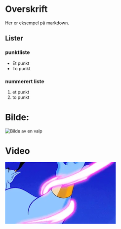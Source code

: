 # Overskrift

Her er eksempel på markdown.

## Lister
### punktliste
- Et punkt
- To punkt

### nummerert liste 
1. et punkt
2. to punkt

# Bilde:
![Bilde av en valp](https://t3.ftcdn.net/jpg/02/74/06/48/360_F_274064877_Tuq84kGOn5nhyIJeUFTUSvXaSeedAOTT.jpg "En hund")

# Video
![Video-preview](Markdown/test.webp)
